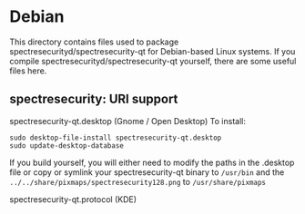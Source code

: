 
Debian
====================
This directory contains files used to package spectresecurityd/spectresecurity-qt
for Debian-based Linux systems. If you compile spectresecurityd/spectresecurity-qt yourself, there are some useful files here.

## spectresecurity: URI support ##


spectresecurity-qt.desktop  (Gnome / Open Desktop)
To install:

	sudo desktop-file-install spectresecurity-qt.desktop
	sudo update-desktop-database

If you build yourself, you will either need to modify the paths in
the .desktop file or copy or symlink your spectresecurity-qt binary to `/usr/bin`
and the `../../share/pixmaps/spectresecurity128.png` to `/usr/share/pixmaps`

spectresecurity-qt.protocol (KDE)

